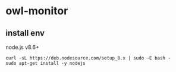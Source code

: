 # owl-monitor

## install env
node.js v8.6+

```
curl -sL https://deb.nodesource.com/setup_8.x | sudo -E bash -
sudo apt-get install -y nodejs
```